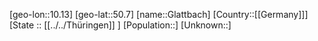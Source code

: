 ﻿---
location: [50.7,10.13]
type: City
tags:
- geo/City


SpocWebEntityId: 30467
isDeleted: false
confidential: public

---
[geo-lon::10.13]
[geo-lat::50.7]
[name::Glattbach]
[Country::[[Germany]]]
[State :: [[../../Thüringen]] ]
[Population::]
[Unknown::]

